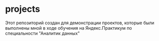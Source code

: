 # projects
Этот репозиторий создан для демонстрации проектов, которые были выполнены мной в ходе обучения на Яндекс.Практикум по специальности "Аналитик данных"
